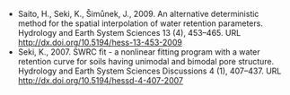 - Saito, H., Seki, K., Šimůnek, J., 2009. An alternative deterministic method for the spatial interpolation of water retention parameters. Hydrology and Earth System Sciences 13 (4), 453–465. URL http://dx.doi.org/10.5194/hess-13-453-2009
- Seki, K., 2007. SWRC fit - a nonlinear fitting program with a water retention curve for soils having unimodal and bimodal pore structure. Hydrology and Earth System Sciences Discussions 4 (1), 407–437. URL http://dx.doi.org/10.5194/hessd-4-407-2007
